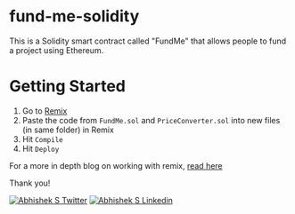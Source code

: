 # fund-me-solidity
This is a Solidity smart contract called "FundMe" that allows people to fund a project using Ethereum.

# Getting Started
1. Go to [Remix](https://remix.ethereum.org/)
2. Paste the code from ```FundMe.sol``` and ```PriceConverter.sol``` into new files (in same folder) in Remix
3. Hit ```Compile```
4. Hit ```Deploy```

For a more in depth blog on working with remix, [read here](https://docs.chain.link/docs/deploy-your-first-contract/)

Thank you!

[![Abhishek S Twitter](https://img.shields.io/badge/Twitter-1DA1F2?style=for-the-badge&logo=twitter&logoColor=white)](https://twitter.com/Abverse_)
[![Abhishek S Linkedin](https://img.shields.io/badge/LinkedIn-0077B5?style=for-the-badge&logo=linkedin&logoColor=white)](https://www.linkedin.com/in/abhishek-s-ckm)
